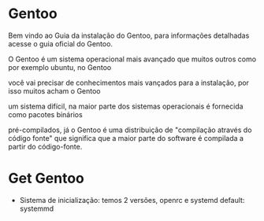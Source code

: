 # Gentoo

Bem vindo ao Guia da instalação do Gentoo, para informações detalhadas acesse o guia oficial do Gentoo.

O Gentoo é um sistema operacional mais avançado que muitos outros como por exemplo ubuntu, no Gentoo

você vai precisar de conhecimentos mais vançados para a instalação, por isso muitos acham o Gentoo

um sistema difícil, na maior parte dos sistemas operacionais é fornecida como pacotes binários

pré-compilados, já o Gentoo é uma distribuição de "compilação através do código fonte" que significa que a maior parte do software é compilada a partir do código-fonte.



# Get Gentoo

* Sistema de inicialização: temos 2 versões, openrc e systemd default: systemmd
